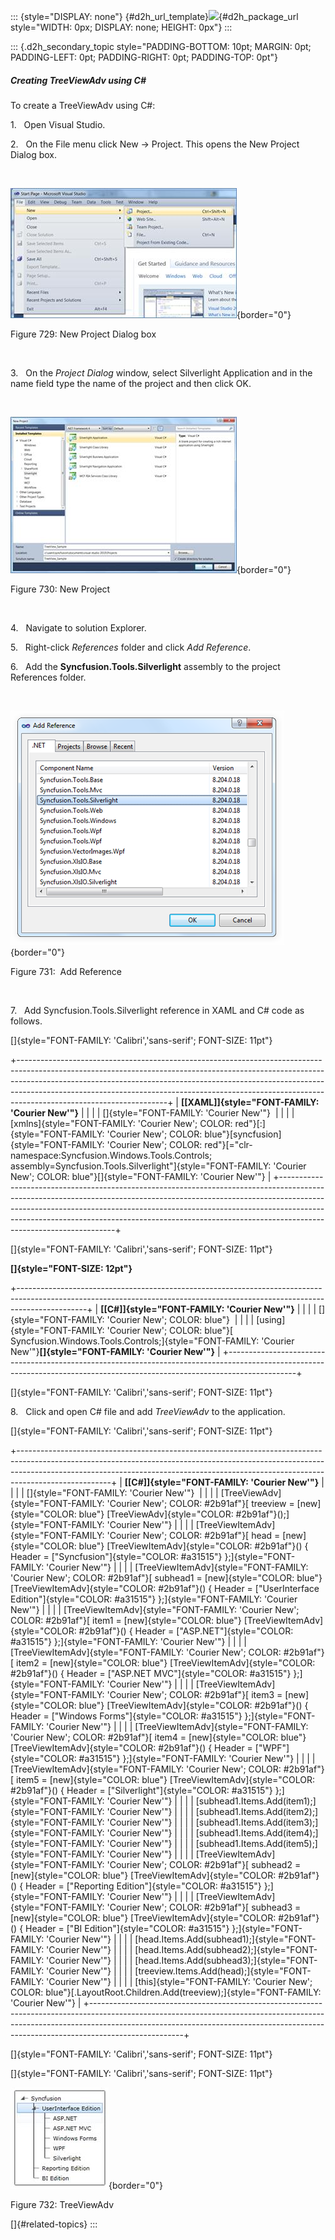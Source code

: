 ::: {style="DISPLAY: none"}
[](ms-xhelp:///?Id=d2h_url_template){#d2h_url_template}![](!package_url!){#d2h_package_url style="WIDTH: 0px; DISPLAY: none; HEIGHT: 0px"}
:::

::: {.d2h_secondary_topic style="PADDING-BOTTOM: 10pt; MARGIN: 0pt; PADDING-LEFT: 0pt; PADDING-RIGHT: 0pt; PADDING-TOP: 0pt"}
##### Creating TreeViewAdv using C#

To create a TreeViewAdv using C#:

1.   Open Visual Studio.

2.   On the File menu click New -\> Project. This opens the New Project Dialog box.

 

![](../ImagesExt/image261_639.jpg){border="0"}

Figure 729: New Project Dialog box

 

3.   On the *Project Dialog* window, select Silverlight Application and in the name field type the name of the project and then click OK.

 

![](../ImagesExt/image261_640.jpg){border="0"}

Figure 730: New Project

 

4.   Navigate to solution Explorer.

5.   Right-click *References* folder and click *Add Reference*.

6.   Add the **Syncfusion.Tools.Silverlight** assembly to the project References folder.

         

![](../ImagesExt/image261_27.png){border="0"}

Figure 731:  Add Reference

 

7.   Add Syncfusion.Tools.Silverlight reference in XAML and C# code as follows.

[]{style="FONT-FAMILY: 'Calibri','sans-serif'; FONT-SIZE: 11pt"} 

+-------------------------------------------------------------------------------------------------------------------------------------------------------------------------------------------------------------------------------------------------------------------------------------------------------------------------------------------------------------+
| **[\[XAML\]]{style="FONT-FAMILY: 'Courier New'"}**                                                                                                                                                                                                                                                                                                          |
|                                                                                                                                                                                                                                                                                                                                                             |
| []{style="FONT-FAMILY: 'Courier New'"}                                                                                                                                                                                                                                                                                                                      |
|                                                                                                                                                                                                                                                                                                                                                             |
| [xmlns]{style="FONT-FAMILY: 'Courier New'; COLOR: red"}[:]{style="FONT-FAMILY: 'Courier New'; COLOR: blue"}[syncfusion]{style="FONT-FAMILY: 'Courier New'; COLOR: red"}[=\"clr-namespace:Syncfusion.Windows.Tools.Controls; assembly=Syncfusion.Tools.Silverlight\"]{style="FONT-FAMILY: 'Courier New'; COLOR: blue"}[]{style="FONT-FAMILY: 'Courier New'"} |
+-------------------------------------------------------------------------------------------------------------------------------------------------------------------------------------------------------------------------------------------------------------------------------------------------------------------------------------------------------------+

[]{style="FONT-FAMILY: 'Calibri','sans-serif'; FONT-SIZE: 11pt"} 

**[]{style="FONT-SIZE: 12pt"}** 

+-----------------------------------------------------------------------------------------------------------------------------------------------------------------------------+
| **[\[C#\]]{style="FONT-FAMILY: 'Courier New'"}**                                                                                                                            |
|                                                                                                                                                                             |
| []{style="FONT-FAMILY: 'Courier New'; COLOR: blue"}                                                                                                                         |
|                                                                                                                                                                             |
| [using]{style="FONT-FAMILY: 'Courier New'; COLOR: blue"}[ Syncfusion.Windows.Tools.Controls;]{style="FONT-FAMILY: 'Courier New'"}**[]{style="FONT-FAMILY: 'Courier New'"}** |
+-----------------------------------------------------------------------------------------------------------------------------------------------------------------------------+

[]{style="FONT-FAMILY: 'Calibri','sans-serif'; FONT-SIZE: 11pt"} 

8.   Click and open C# file and add *TreeViewAdv* to the application.

[]{style="FONT-FAMILY: 'Calibri','sans-serif'; FONT-SIZE: 11pt"} 

+-----------------------------------------------------------------------------------------------------------------------------------------------------------------------------------------------------------------------------------------------------------------+
| **[\[C#\]]{style="FONT-FAMILY: 'Courier New'"}**                                                                                                                                                                                                                |
|                                                                                                                                                                                                                                                                 |
| []{style="FONT-FAMILY: 'Courier New'"}                                                                                                                                                                                                                          |
|                                                                                                                                                                                                                                                                 |
| [TreeViewAdv]{style="FONT-FAMILY: 'Courier New'; COLOR: #2b91af"}[ treeview = [new]{style="COLOR: blue"} [TreeViewAdv]{style="COLOR: #2b91af"}();]{style="FONT-FAMILY: 'Courier New'"}                                                                          |
|                                                                                                                                                                                                                                                                 |
| [TreeViewItemAdv]{style="FONT-FAMILY: 'Courier New'; COLOR: #2b91af"}[ head = [new]{style="COLOR: blue"} [TreeViewItemAdv]{style="COLOR: #2b91af"}() { Header = [\"Syncfusion\"]{style="COLOR: #a31515"} };]{style="FONT-FAMILY: 'Courier New'"}                |
|                                                                                                                                                                                                                                                                 |
| [TreeViewItemAdv]{style="FONT-FAMILY: 'Courier New'; COLOR: #2b91af"}[ subhead1 = [new]{style="COLOR: blue"} [TreeViewItemAdv]{style="COLOR: #2b91af"}() { Header = [\"UserInterface Edition\"]{style="COLOR: #a31515"} };]{style="FONT-FAMILY: 'Courier New'"} |
|                                                                                                                                                                                                                                                                 |
| [TreeViewItemAdv]{style="FONT-FAMILY: 'Courier New'; COLOR: #2b91af"}[ item1 = [new]{style="COLOR: blue"} [TreeViewItemAdv]{style="COLOR: #2b91af"}() { Header = [\"ASP.NET\"]{style="COLOR: #a31515"} };]{style="FONT-FAMILY: 'Courier New'"}                  |
|                                                                                                                                                                                                                                                                 |
| [TreeViewItemAdv]{style="FONT-FAMILY: 'Courier New'; COLOR: #2b91af"}[ item2 = [new]{style="COLOR: blue"} [TreeViewItemAdv]{style="COLOR: #2b91af"}() { Header = [\"ASP.NET MVC\"]{style="COLOR: #a31515"} };]{style="FONT-FAMILY: 'Courier New'"}              |
|                                                                                                                                                                                                                                                                 |
| [TreeViewItemAdv]{style="FONT-FAMILY: 'Courier New'; COLOR: #2b91af"}[ item3 = [new]{style="COLOR: blue"} [TreeViewItemAdv]{style="COLOR: #2b91af"}() { Header = [\"Windows Forms\"]{style="COLOR: #a31515"} };]{style="FONT-FAMILY: 'Courier New'"}            |
|                                                                                                                                                                                                                                                                 |
| [TreeViewItemAdv]{style="FONT-FAMILY: 'Courier New'; COLOR: #2b91af"}[ item4 = [new]{style="COLOR: blue"} [TreeViewItemAdv]{style="COLOR: #2b91af"}() { Header = [\"WPF\"]{style="COLOR: #a31515"} };]{style="FONT-FAMILY: 'Courier New'"}                      |
|                                                                                                                                                                                                                                                                 |
| [TreeViewItemAdv]{style="FONT-FAMILY: 'Courier New'; COLOR: #2b91af"}[ item5 = [new]{style="COLOR: blue"} [TreeViewItemAdv]{style="COLOR: #2b91af"}() { Header = [\"Silverlight\"]{style="COLOR: #a31515"} };]{style="FONT-FAMILY: 'Courier New'"}              |
|                                                                                                                                                                                                                                                                 |
| [subhead1.Items.Add(item1);]{style="FONT-FAMILY: 'Courier New'"}                                                                                                                                                                                                |
|                                                                                                                                                                                                                                                                 |
| [subhead1.Items.Add(item2);]{style="FONT-FAMILY: 'Courier New'"}                                                                                                                                                                                                |
|                                                                                                                                                                                                                                                                 |
| [subhead1.Items.Add(item3);]{style="FONT-FAMILY: 'Courier New'"}                                                                                                                                                                                                |
|                                                                                                                                                                                                                                                                 |
| [subhead1.Items.Add(item4);]{style="FONT-FAMILY: 'Courier New'"}                                                                                                                                                                                                |
|                                                                                                                                                                                                                                                                 |
| [subhead1.Items.Add(item5);]{style="FONT-FAMILY: 'Courier New'"}                                                                                                                                                                                                |
|                                                                                                                                                                                                                                                                 |
| [TreeViewItemAdv]{style="FONT-FAMILY: 'Courier New'; COLOR: #2b91af"}[ subhead2 = [new]{style="COLOR: blue"} [TreeViewItemAdv]{style="COLOR: #2b91af"}() { Header = [\"Reporting Edition\"]{style="COLOR: #a31515"} };]{style="FONT-FAMILY: 'Courier New'"}     |
|                                                                                                                                                                                                                                                                 |
| [TreeViewItemAdv]{style="FONT-FAMILY: 'Courier New'; COLOR: #2b91af"}[ subhead3 = [new]{style="COLOR: blue"} [TreeViewItemAdv]{style="COLOR: #2b91af"}() { Header = [\"BI Edition\"]{style="COLOR: #a31515"} };]{style="FONT-FAMILY: 'Courier New'"}            |
|                                                                                                                                                                                                                                                                 |
| [head.Items.Add(subhead1);]{style="FONT-FAMILY: 'Courier New'"}                                                                                                                                                                                                 |
|                                                                                                                                                                                                                                                                 |
| [head.Items.Add(subhead2);]{style="FONT-FAMILY: 'Courier New'"}                                                                                                                                                                                                 |
|                                                                                                                                                                                                                                                                 |
| [head.Items.Add(subhead3);]{style="FONT-FAMILY: 'Courier New'"}                                                                                                                                                                                                 |
|                                                                                                                                                                                                                                                                 |
| [treeview.Items.Add(head);]{style="FONT-FAMILY: 'Courier New'"}                                                                                                                                                                                                 |
|                                                                                                                                                                                                                                                                 |
| [this]{style="FONT-FAMILY: 'Courier New'; COLOR: blue"}[.LayoutRoot.Children.Add(treeview);]{style="FONT-FAMILY: 'Courier New'"}                                                                                                                                |
+-----------------------------------------------------------------------------------------------------------------------------------------------------------------------------------------------------------------------------------------------------------------+

[]{style="FONT-FAMILY: 'Calibri','sans-serif'; FONT-SIZE: 11pt"} 

[]{style="FONT-FAMILY: 'Calibri','sans-serif'; FONT-SIZE: 11pt"} 

![](../ImagesExt/image261_641.jpg){border="0"}

Figure 732: TreeViewAdv

[]{#related-topics}
:::

